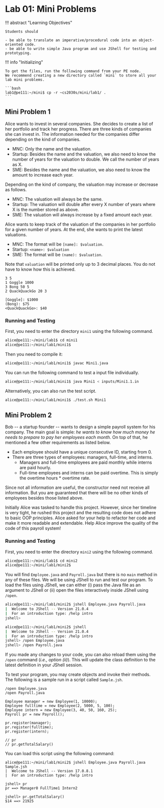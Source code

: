 # Lab 01: Mini Problems

!!! abstract "Learning Objectives"

    Students should
    
    - be able to translate an imperative/procedural code into an object-oriented code.
    - be able to write simple Java program and use JShell for testing and prototyping.


!!! info "Initializing"

    To get the files, run the following command from your PE node.
    We recommend creating a new directory called `mini` to store all your lab mini problems.

    ```bash
    lab1@pe111:~/mini$ cp -r ~cs2030s/mini/lab1/ .
    ```

## Mini Problem 1

Alice wants to invest in several companies.
She decides to create a list of her portfolio and track her progress.
There are three kinds of companies she can invest in.
The information needed for the companies differ depending on the kind of companies.

- MNC: Only the name and the valuation.
- Startup: Besides the name and the valuation, we also need to know the number of years for the valuation to double.  We call the number of years as X.
- SME: Besides the name and the valuation, we also need to know the amount to increase each year.

Depending on the kind of company, the valuation may increase or decrease as follows.

- MNC: The valuation will always be the same.
- Startup: The valuation will double after every X number of years where X is the number stored as above.
- SME: The valuation will always increase by a fixed amount each year.

Alice wants to keep track of the valuation of the companies in her portfolio for a given number of years.
At the end, she wants to print the latest valuations.

- MNC: The format will be `[name]: $valuation`.
- Startup: `<name>: $valuation`
- SME: The format will be `(name): $valuation`.

Note that `valuation` will be printed only up to 3 decimal places.
You do not have to know how this is achieved.

```title="Sample Input"
3 5
1 Goggle 1000
3 Bong 50 5
2 QuackQuackGo 20 3
```

```title="Sample Output"
[Goggle]: $1000
(Bong): $75
<QuackQuackGo>: $40
```


### Running and Testing

First, you need to enter the directory `mini1` using the following command.

```bash
alice@pe111:~/mini/lab1$ cd mini1
alice@pe111:~/mini/lab1/mini1$
```

Then you need to compile it:

```bash
alice@pe111:~/mini/lab1/mini1$ javac Mini1.java
```

You can run the following command to test a input file individually.

```bash
alice@pe111:~/mini/lab1/mini1$ java Mini1 < inputs/Mini1.1.in
```

Alternatively, you can also run the test script.

```bash
alice@pe111:~/mini/lab1/mini1$ ./test.sh Mini1
```



## Mini Problem 2

Bob -- a startup founder -- wants to design a simple payroll system for his company.
The main goal is simple: _he wants to know how much money he needs to prepare to pay her employees each month_.
On top of that, he mentioned a few other requirements as listed below.

- Each employee should have a unique consecutive ID, starting from 0.
- There are three types of employees: managers, full-time, and interns.
    - Managers and full-time employees are paid monthly while interns are paid hourly.
    - Full-time employees and interns can be paid overtime.  This is simply the overtime hours * overtime rate.

Since not all information are useful, the constructor need not receive all information.
But you are guaranteed that there will be no other kinds of employees besides those listed above.

Initially Alice was tasked to handle this project.
However, since her timeline is very tight, he rushed this project and the resulting code does not adhere to basic OOP principles.
Alice asked for your help to refactor her code and make it more readable and extendable.
Help Alice improve the quality of the code of this payroll system!


### Running and Testing

First, you need to enter the directory `mini2` using the following command.

```bash
alice@pe111:~/mini/lab1$ cd mini2
alice@pe111:~/mini/lab1/mini2$
```

You will find `Employee.java` and `Payroll.java` but there is no `main` method in any of these files.
We will be using JShell to run and test our program.
To load the files using JShell, we can either (i) pass the Java file as an argument to JShell or (ii) open the files interactively inside JShell using `/open`.

```bash title="Option (i)"
alice@pe111:~/mini/lab1/mini2$ jshell Employee.java Payroll.java
|  Welcome to JShell -- Version 21.0.4
|  For an introduction type: /help intro
jshell>
```

```bash title="Option (ii)"
alice@pe111:~/mini/lab1/mini2$ jshell 
|  Welcome to JShell -- Version 21.0.4
|  For an introduction type: /help intro
jshell> /open Employee.java
jshell> /open Payroll.java
```

If you made any changes to your code, you can also reload them using the `/open` command (_i.e., option (ii)_).
This will update the class definition to the latest definition in your JShell session.

To test your program, you may create objects and invoke their methods.
The following is a sample run in a script called `Sample.jsh`.

```title="Sample.jsh"
/open Employee.java
/open Payroll.java

Employee manager = new Employee(1, 10000);
Employee fulltime = new Employee(2, 5000, 5, 100);
Employee intern = new Employee(3, 40, 50, 160, 25);
Payroll pr = new Payroll();

pr.register(manager);
pr.register(fulltime);
pr.register(intern);

// pr
// pr.getTotalSalary()
```

You can load this script using the following command:

```
alice@pe111:~/mini/lab1/mini2$ jshell Employee.java Payroll.java Sample.jsh
|  Welcome to JShell -- Version 17.0.8.1
|  For an introduction type: /help intro

jshell> pr
pr ==> Manager0 FullTime1 Intern2

jshell> pr.getTotalSalary()
$14 ==> 21925
```